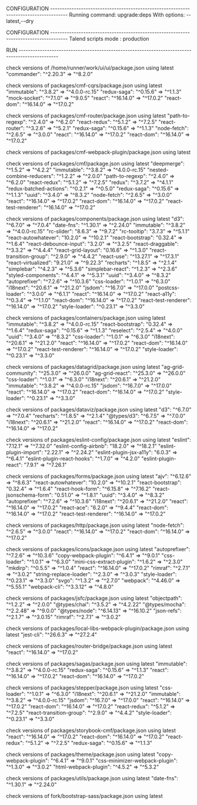 
CONFIGURATION -------------------------------------------------------------------------------------
Running command: upgrade:deps With options: --latest,--dry

CONFIGURATION -------------------------------------------------------------------------------------
Talend scripts mode : production

RUN -----------------------------------------------------------------------------------------------

check versions of /home/runner/work/ui/ui/package.json using latest
"commander": "^2.20.3" => "^8.2.0"

check versions of packages/cmf-cqrs/package.json using latest
"immutable": "^3.8.2" => "^4.0.0-rc.15"
"redux-saga": "^0.15.6" => "^1.1.3"
"mock-socket": "^7.1.0" => "^9.0.5"
"react": "^16.14.0" => "^17.0.2"
"react-dom": "^16.14.0" => "^17.0.2"

check versions of packages/cmf-router/package.json using latest
"path-to-regexp": "^2.4.0" => "^6.2.0"
"react-redux": "^5.1.2" => "^7.2.5"
"react-router": "^3.2.6" => "^5.2.1"
"redux-saga": "^0.15.6" => "^1.1.3"
"node-fetch": "^2.6.5" => "^3.0.0"
"react": "^16.14.0" => "^17.0.2"
"react-dom": "^16.14.0" => "^17.0.2"

check versions of packages/cmf-webpack-plugin/package.json using latest

check versions of packages/cmf/package.json using latest
"deepmerge": "^1.5.2" => "^4.2.2"
"immutable": "^3.8.2" => "^4.0.0-rc.15"
"nested-combine-reducers": "^1.2.2" => "^2.0.0"
"path-to-regexp": "^2.4.0" => "^6.2.0"
"react-redux": "^5.1.2" => "^7.2.5"
"redux": "^3.7.2" => "^4.1.1"
"redux-batched-actions": "^0.2.1" => "^0.5.0"
"redux-saga": "^0.15.6" => "^1.1.3"
"uuid": "^3.4.0" => "^8.3.2"
"node-fetch": "^2.6.5" => "^3.0.0"
"react": "^16.14.0" => "^17.0.2"
"react-dom": "^16.14.0" => "^17.0.2"
"react-test-renderer": "^16.14.0" => "^17.0.2"

check versions of packages/components/package.json using latest
"d3": "^6.7.0" => "^7.0.4"
"date-fns": "^1.30.1" => "^2.24.0"
"immutable": "^3.8.2" => "^4.0.0-rc.15"
"rc-slider": "8.6.3" => "^9.7.2"
"rc-tooltip": "3.7.3" => "^5.1.1"
"react-autowhatever": "10.2.0" => "^10.2.1"
"react-bootstrap": "0.32.4" => "^1.6.4"
"react-debounce-input": "3.2.0" => "^3.2.5"
"react-draggable": "^3.3.2" => "^4.4.4"
"react-grid-layout": "0.16.6" => "^1.3.0"
"react-transition-group": "^2.9.0" => "^4.4.2"
"react-use": "^13.27.1" => "^17.3.1"
"react-virtualized": "9.21.0" => "^9.22.3"
"recharts": "^1.8.5" => "^2.1.4"
"simplebar": "^4.2.3" => "^5.3.6"
"simplebar-react": "^1.2.3" => "^2.3.6"
"styled-components": "^4.4.1" => "^5.3.1"
"uuid": "^3.4.0" => "^8.3.2"
"autoprefixer": "^7.2.6" => "^10.3.6"
"css-loader": "^1.0.1" => "^6.3.0"
"i18next": "^20.6.1" => "^21.2.0"
"jsdom": "^16.7.0" => "^17.0.0"
"postcss-loader": "^3.0.0" => "^6.1.1"
"react": "^16.14.0" => "^17.0.2"
"react-a11y": "^0.3.4" => "^1.1.0"
"react-dom": "^16.14.0" => "^17.0.2"
"react-test-renderer": "^16.14.0" => "^17.0.2"
"style-loader": "^0.23.1" => "^3.3.0"

check versions of packages/containers/package.json using latest
"immutable": "^3.8.2" => "^4.0.0-rc.15"
"react-bootstrap": "0.32.4" => "^1.6.4"
"redux-saga": "^0.15.6" => "^1.1.3"
"reselect": "^2.5.4" => "^4.0.0"
"uuid": "^3.4.0" => "^8.3.2"
"css-loader": "^1.0.1" => "^6.3.0"
"i18next": "^20.6.1" => "^21.2.0"
"react": "^16.14.0" => "^17.0.2"
"react-dom": "^16.14.0" => "^17.0.2"
"react-test-renderer": "^16.14.0" => "^17.0.2"
"style-loader": "^0.23.1" => "^3.3.0"

check versions of packages/datagrid/package.json using latest
"ag-grid-community": "^25.3.0" => "^26.0.0"
"ag-grid-react": "^25.3.0" => "^26.0.0"
"css-loader": "^1.0.1" => "^6.3.0"
"i18next": "^20.6.1" => "^21.2.0"
"immutable": "^3.8.2" => "^4.0.0-rc.15"
"jsdom": "^16.7.0" => "^17.0.0"
"react": "^16.14.0" => "^17.0.2"
"react-dom": "^16.14.0" => "^17.0.2"
"style-loader": "^0.23.1" => "^3.3.0"

check versions of packages/dataviz/package.json using latest
"d3": "^6.7.0" => "^7.0.4"
"recharts": "^1.8.5" => "^2.1.4"
"@types/d3": "^6.7.5" => "^7.0.0"
"i18next": "^20.6.1" => "^21.2.0"
"react": "^16.14.0" => "^17.0.2"
"react-dom": "^16.14.0" => "^17.0.2"

check versions of packages/eslint-config/package.json using latest
"eslint": "7.12.1" => "^7.32.0"
"eslint-config-airbnb": "18.2.0" => "^18.2.1"
"eslint-plugin-import": "2.22.1" => "^2.24.2"
"eslint-plugin-jsx-a11y": "6.0.3" => "^6.4.1"
"eslint-plugin-react-hooks": "^1.7.0" => "^4.2.0"
"eslint-plugin-react": "7.9.1" => "^7.26.1"

check versions of packages/forms/package.json using latest
"ajv": "^6.12.6" => "^8.6.3"
"react-autowhatever": "10.2.0" => "^10.2.1"
"react-bootstrap": "0.32.4" => "^1.6.4"
"react-hook-form": "^6.15.8" => "^7.16.2"
"react-jsonschema-form": "0.51.0" => "^1.8.1"
"uuid": "^3.4.0" => "^8.3.2"
"autoprefixer": "^7.2.6" => "^10.3.6"
"i18next": "^20.6.1" => "^21.2.0"
"react": "^16.14.0" => "^17.0.2"
"react-ace": "6.2.0" => "^9.4.4"
"react-dom": "^16.14.0" => "^17.0.2"
"react-test-renderer": "^16.14.0" => "^17.0.2"

check versions of packages/http/package.json using latest
"node-fetch": "^2.6.5" => "^3.0.0"
"react": "^16.14.0" => "^17.0.2"
"react-dom": "^16.14.0" => "^17.0.2"

check versions of packages/icons/package.json using latest
"autoprefixer": "^7.2.6" => "^10.3.6"
"copy-webpack-plugin": "^6.4.1" => "^9.0.1"
"css-loader": "^1.0.1" => "^6.3.0"
"mini-css-extract-plugin": "^1.6.2" => "^2.3.0"
"mkdirp": "^0.5.5" => "^1.0.4"
"react": "^16.14.0" => "^17.0.2"
"rimraf": "^2.7.1" => "^3.0.2"
"string-replace-loader": "^2.3.0" => "^3.0.3"
"style-loader": "^0.23.1" => "^3.3.0"
"svgo": "^1.3.2" => "^2.7.0"
"webpack": "^4.46.0" => "^5.55.1"
"webpack-cli": "^3.3.12" => "^4.8.0"

check versions of packages/jsfc/package.json using latest
"objectpath": "^1.2.2" => "^2.0.0"
"@types/chai": "^3.5.2" => "^4.2.22"
"@types/mocha": "^2.2.48" => "^9.0.0"
"@types/node": "^6.14.13" => "^16.10.2"
"json-refs": "^2.1.7" => "^3.0.15"
"rimraf": "^2.7.1" => "^3.0.2"

check versions of packages/local-libs-webpack-plugin/package.json using latest
"jest-cli": "^26.6.3" => "^27.2.4"

check versions of packages/router-bridge/package.json using latest
"react": "^16.14.0" => "^17.0.2"

check versions of packages/sagas/package.json using latest
"immutable": "^3.8.2" => "^4.0.0-rc.15"
"redux-saga": "^0.15.6" => "^1.1.3"
"react": "^16.14.0" => "^17.0.2"
"react-dom": "^16.14.0" => "^17.0.2"

check versions of packages/stepper/package.json using latest
"css-loader": "^1.0.1" => "^6.3.0"
"i18next": "^20.6.1" => "^21.2.0"
"immutable": "^3.8.2" => "^4.0.0-rc.15"
"jsdom": "^16.7.0" => "^17.0.0"
"react": "^16.14.0" => "^17.0.2"
"react-dom": "^16.14.0" => "^17.0.2"
"react-redux": "^5.1.2" => "^7.2.5"
"react-transition-group": "^2.9.0" => "^4.4.2"
"style-loader": "^0.23.1" => "^3.3.0"

check versions of packages/storybook-cmf/package.json using latest
"react": "^16.14.0" => "^17.0.2"
"react-dom": "^16.14.0" => "^17.0.2"
"react-redux": "^5.1.2" => "^7.2.5"
"redux-saga": "^0.15.6" => "^1.1.3"

check versions of packages/theme/package.json using latest
"copy-webpack-plugin": "^6.4.1" => "^9.0.1"
"css-minimizer-webpack-plugin": "^1.3.0" => "^3.0.2"
"html-webpack-plugin": "^4.5.2" => "^5.3.2"

check versions of packages/utils/package.json using latest
"date-fns": "^1.30.1" => "^2.24.0"

check versions of fork/bootstrap-sass/package.json using latest
